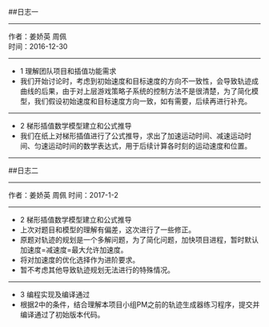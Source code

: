 ##日志一
****
作者：姜娇英 周佩    
时间：2016-12-30
******
* 1 理解团队项目和插值功能需求
 * 我们开始讨论时，考虑到初始速度和目标速度的方向不一致性，会导致轨迹成曲线的后果，由于对上层游戏策略子系统的控制方法不是很清楚，为了简化模型，我们假设初始速度和目标速度方向一致，如有需要，后续再进行补充。
****
* 2 梯形插值数学模型建立和公式推导
 * 我们在纸上对梯形插值进行了公式推导，求出了加速运动时间、减速运动时间、匀速运动时间的数学表达式，用于后续计算各时刻的运动速度和位置。
****

##日志二
****
作者：姜娇英 周佩 
时间：2017-1-2
****
* 2 梯形插值数学模型建立和公式推导
 * 上次对题目和模型的理解有偏差，这次进行了一些修正。
 * 原题对轨迹的规划是一个多解问题，为了简化问题，加快项目进程，暂时默认加速度=减速度=最大允许加速度。
 * 将对加速度的优化选择作为进阶要求。
 * 暂不考虑其他导致轨迹规划无法进行的特殊情况。
******
* 3 编程实现及编译通过
 * 根据2中的条件，结合理解本项目小组PM之前的轨迹生成器练习程序，提交并编译通过了初始版本代码。

